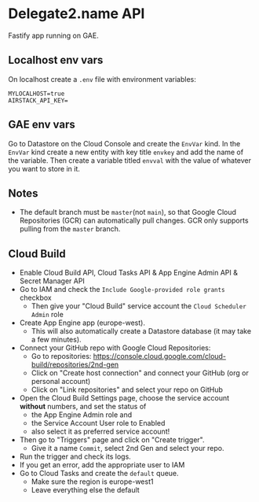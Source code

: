 # Delegate2.name API

Fastify app running on GAE.

## Localhost env vars

On localhost create a `.env` file with environment variables:

```
MYLOCALHOST=true
AIRSTACK_API_KEY=
```

## GAE env vars

Go to Datastore on the Cloud Console and create the `EnvVar` kind. In the `EnvVar` kind create a new entity with key title `envkey` and add the name of the variable. Then create a variable titled `envval` with the value of whatever you want to store in it. 

## Notes

- The default branch must be `master`(not `main`), so that Google Cloud Repositories (GCR) can automatically pull changes. GCR only supports pulling from the `master` branch.

## Cloud Build

- Enable Cloud Build API, Cloud Tasks API & App Engine Admin API & Secret Manager API 
- Go to IAM and check the `Include Google-provided role grants` checkbox
  - Then give your "Cloud Build" service account the `Cloud Scheduler Admin` role
- Create App Engine app (europe-west).
  - This will also automatically create a Datastore database (it may take a few minutes).
- Connect your GitHub repo with Google Cloud Repositories:
  - Go to repositories: https://console.cloud.google.com/cloud-build/repositories/2nd-gen 
  - Click on "Create host connection" and connect your GitHub (org or personal account)
  - Click on "Link repositories" and select your repo on GitHub
- Open the Cloud Build Settings page, choose the service account **without** numbers, and set the status of 
  - the App Engine Admin role and 
  - the Service Account User role to Enabled
  - also select it as preferred service account!
- Then go to "Triggers" page and click on "Create trigger". 
  - Give it a name `Commit`, select 2nd Gen and select your repo.
- Run the trigger and check its logs.
- If you get an error, add the appropriate user to IAM
- Go to Cloud Tasks and create the `default` queue.
  - Make sure the region is europe-west1
  - Leave everything else the default